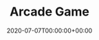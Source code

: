 ---
title: Arcade Game
date: 2020-07-07T00:00:00+00:00
stack: [ python ]
image_name: pygame.mp4
description: An arcade game written in python using the pygame library. The aim of the game is to collect all the coins and then the star while staying on the platforms and avoiding enemy frogs and blobs.
---
